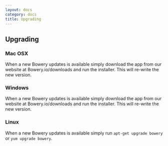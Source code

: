 ```yaml
---
layout: docs
category: docs
title: Upgrading
---
```


## Upgrading 

### Mac OSX

When a new Bowery updates is available simply download the app from our website at Bowery.io/downloads and run the installer. This will re-write the new version. 

### Windows 

When a new Bowery updates is available simply download the app from our website at Bowery.io/downloads and run the installer. This will re-write the new version. 

### Linux 
When a new Bowery updates is available simply run `apt-get upgrade bowery` or `yum upgrade bowery`. 

